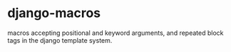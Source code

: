 django-macros
=============

macros accepting positional and keyword arguments, and repeated block tags in the django template system.

